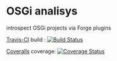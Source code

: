 OSGi analisys
===========

introspect OSGi projects via Forge plugins


[Travis-CI](https://travis-ci.org/rmpestano/intrabundle) build :
[![Build Status](https://travis-ci.org/rmpestano/intrabundle.png)](https://travis-ci.org/rmpestano/intrabundle)

[Coveralls](https://coveralls.io/r/rmpestano/intrabundle) coverage:
[![Coverage Status](https://coveralls.io/repos/rmpestano/intrabundle/badge.png)](https://coveralls.io/r/rmpestano/intrabundle)
